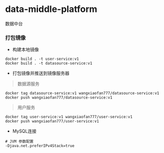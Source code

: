 # data-middle-platform

数据中台

### 打包镜像

* 构建本地镜像

```shell
docker build . -t user-service:v1
docker build . -t datasource-service:v1

```

* 打包镜像并推送到镜像服务器

> 数据源服务

```shell
docker tag datasource-service:v1 wangxiaofan777/datasource-service:v1
docker push wangxiaofan777/datasource-service:v1
```

> 用户服务

```shell
docker tag user-service:v1 wangxiaofan777/user-service:v1
docker push wangxiaofan777/user-service:v1

```


* MySQL连接

```shell
# JVM 参数配置
-Djava.net.preferIPv4Stack=true
```